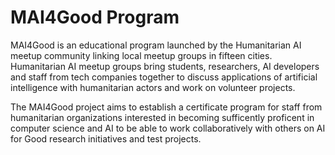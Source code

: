 # MAI4Good Program

MAI4Good is an educational program launched by the Humanitarian AI meetup community linking local meetup groups in fifteen cities. Humanitarian AI meetup groups bring students, researchers, AI developers and staff from tech companies together to discuss applications of artificial intelligence with humanitarian actors and work on volunteer projects.

The MAI4Good project aims to establish a certificate program for staff from humanitarian organizations interested in becoming sufficently proficent in computer science and AI to be able to work collaboratively with others on AI for Good research initiatives and test projects.

